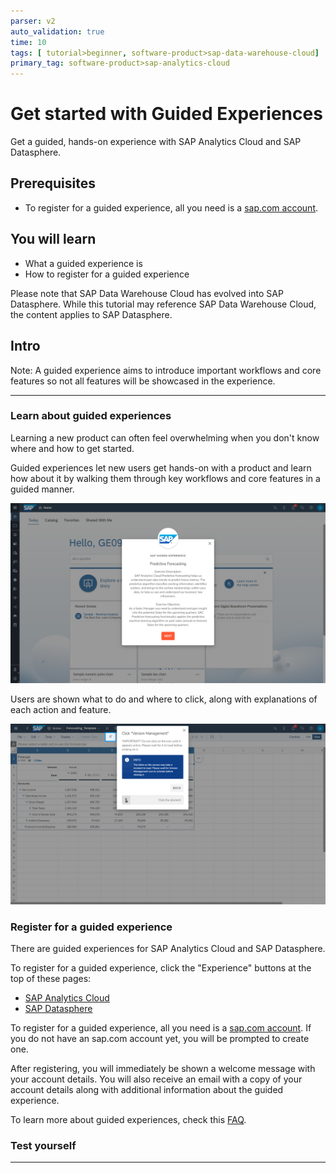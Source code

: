 ```yaml
---
parser: v2
auto_validation: true
time: 10
tags: [ tutorial>beginner, software-product>sap-data-warehouse-cloud]
primary_tag: software-product>sap-analytics-cloud
---
```


# Get started with Guided Experiences
<!-- description --> Get a guided, hands-on experience with SAP Analytics Cloud and SAP Datasphere.

## Prerequisites
 - To register for a guided experience, all you need is a [sap.com account](https://www.sap.com/registration/protected/form-universal-reg.afl.html?generalRegistration=true).

## You will learn
  - What a guided experience is
  - How to register for a guided experience

Please note that SAP Data Warehouse Cloud has evolved into SAP Datasphere. While this tutorial may reference SAP Data Warehouse Cloud, the content applies to SAP Datasphere.

## Intro
Note: A guided experience aims to introduce important workflows and core features so not all features will be showcased in the experience.

---

### Learn about guided experiences


Learning a new product can often feel overwhelming when you don't know where and how to get started.

Guided experiences let new users get hands-on with a product and learn how about it by walking them through key workflows and core features in a guided manner.

![Overview](step1a.png)

Users are shown what to do and where to click, along with explanations of each action and feature.

![Guided experience](step1b.png)


### Register for a guided experience


There are guided experiences for SAP Analytics Cloud and SAP Datasphere.

To register for a guided experience, click the "Experience" buttons at the top of these pages:

-	[SAP Analytics Cloud](https://www.sap.com/products/technology-platform/cloud-analytics.html)
-	[SAP Datasphere](https://www.sap.com/products/technology-platform/data-warehouse-cloud.html)

To register for a guided experience, all you need is a [sap.com account](https://www.sap.com/registration/protected/form-universal-reg.afl.html?generalRegistration=true). If you do not have an sap.com account yet, you will be prompted to create one.

After registering, you will immediately be shown a welcome message with your account details. You will also receive an email with a copy of your account details along with additional information about the guided experience.

To learn more about guided experiences, check this [FAQ](https://www.sap.com/documents/2022/03/7e14f83c-1e7e-0010-bca6-c68f7e60039b.html).



### Test yourself









---
